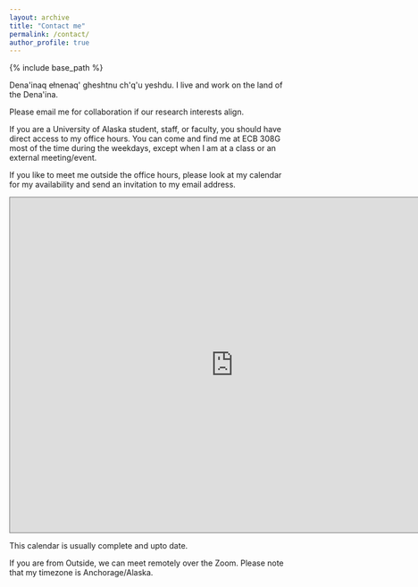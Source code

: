 ```yaml
---
layout: archive
title: "Contact me"
permalink: /contact/
author_profile: true
---
```


{% include base_path %}

Dena'inaq ełnenaq' gheshtnu ch'q'u yeshdu. I live and work on the land of the Dena'ina.

Please email me for collaboration if our research interests align.

If you are a University of Alaska student, staff, or faculty, you should have direct access to my office hours.
You can come and find me at ECB 308G most of the time during the weekdays, except when I am at a class or an external meeting/event.

If you like to meet me outside the office hours, please look at my calendar for my availability and send an invitation to my email address.

<iframe src="https://calendar.google.com/calendar/embed?height=600&wkst=1&bgcolor=%23ffffff&ctz=America%2FAnchorage&mode=WEEK&src=cGthdGhpcmF2ZWx1QGFsYXNrYS5lZHU&src=ZW4udXNhI2hvbGlkYXlAZ3JvdXAudi5jYWxlbmRhci5nb29nbGUuY29t&color=%23039BE5&color=%230B8043" style="border:solid 1px #777" width="800" height="600" frameborder="0" scrolling="no"></iframe>

This calendar is usually complete and upto date. 

If you are from Outside, we can meet remotely over the Zoom. Please note that my timezone is Anchorage/Alaska.
